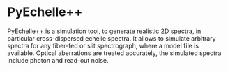 PyEchelle++
===========
PyEchelle++ is a simulation tool, to generate realistic 2D spectra, in particular 
cross-dispersed echelle spectra. It allows to simulate arbitrary spectra for any 
fiber-fed or slit spectrograph, where a model file is available. Optical aberrations are 
treated accurately, the simulated spectra include photon and read-out noise.
